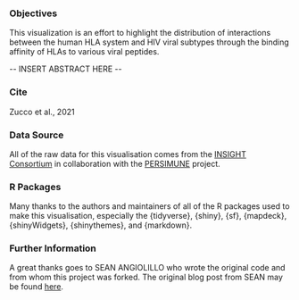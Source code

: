 ### Objectives

This visualization is an effort to highlight the distribution of interactions between the human HLA system and HIV viral subtypes through the binding affinity of HLAs to various viral peptides.

-- INSERT ABSTRACT HERE -- 
  
  ### Cite
  Zucco et al., 2021

### Data Source

All of the raw data for this visualisation comes from the [INSIGHT Consortium](http://insight.ccbr.umn.edu/) in collaboration with the [PERSIMUNE](http://www.persimune.dk/) project.

### R Packages
Many thanks to the authors and maintainers of all of the R packages used to make this visualisation, especially the {tidyverse}, {shiny}, {sf}, {mapdeck}, {shinyWidgets}, {shinythemes}, and {markdown}.

### Further Information
A great thanks goes to SEAN ANGIOLILLO who wrote the original code and from whom this project was forked. The original blog post from SEAN may be found [here](https://blog.socialcops.com/technology/data-science/comparative-thematic-mapping/).
